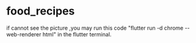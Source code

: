 # food_recipes

if cannot see the picture  ,you may run this code "flutter run -d chrome --web-renderer html" in the flutter terminal.